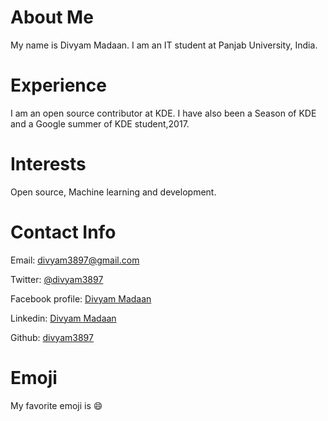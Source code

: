 # About Me
My name is Divyam Madaan. I am an IT student at Panjab University, India.

# Experience
I am an open source contributor at KDE. I have also been a Season of KDE and a Google summer of KDE student,2017.

# Interests
Open source, Machine learning and development.

# Contact Info
Email: [divyam3897@gmail.com](mailto:divyam3897@gmail.com)

Twitter: [@divyam3897](https://twitter.com/divyam3897)

Facebook profile: [Divyam Madaan](https://www.facebook.com/divyam.madaan.1)

Linkedin: [Divyam Madaan](https://www.linkedin.com/in/divyam-madaan-0bb627105/)

Github: [divyam3897](https://github.com/divyam3897)

# Emoji
My favorite emoji is :smile:

